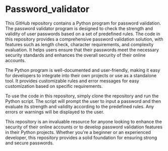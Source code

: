 # Password_validator
This GitHub repository contains a Python program for password validation. The password validator program is designed to check the strength and validity of user passwords based on a set of predefined rules.
The code in this repository provides a comprehensive password validation solution, with features such as length check, character requirements, and complexity evaluation. It helps users ensure that their passwords meet the necessary security standards and enhances the overall security of their online accounts.

The Python program is well-documented and user-friendly, making it easy for developers to integrate into their own projects or use as a standalone tool. It provides customizable rules and error messages for easy customization based on specific requirements.

To use the code in this repository, simply clone the repository and run the Python script. The script will prompt the user to input a password and then evaluate its strength and validity according to the predefined rules. Any errors or warnings will be displayed to the user.

This repository is an invaluable resource for anyone looking to enhance the security of their online accounts or to develop password validation features in their Python projects. Whether you're a beginner or an experienced developer, this repository provides a solid foundation for ensuring strong and secure passwords.
